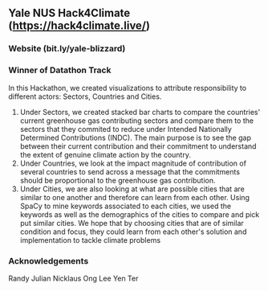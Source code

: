 ## Yale NUS Hack4Climate (https://hack4climate.live/)
### Website (bit.ly/yale-blizzard)
### Winner of Datathon Track

In this Hackathon, we created visualizations to attribute responsibility to different actors: Sectors, Countries and Cities. 
1. Under Sectors, we created stacked bar charts to compare the countries' current greenhouse gas contributing sectors and compare them to the sectors that they commited to reduce under Intended Nationally Determined Contributions (INDC). The main purpose is to see the gap between their current contribution and their commitment to understand the extent of genuine climate action by the country. 
2. Under Countries, we look at the impact magnitude of contribution of several countries to send across a message that the commitments should be proportional to the greenhouse gas contribution. 
3. Under Cities, we are also looking at what are possible cities that are similar to one another and therefore can learn from each other. Using SpaCy to mine keywords associated to each cities, we used the keywords as well as the demographics of the cities to compare and pick put similar cities. We hope that by choosing cities that are of similar condition and focus, they could learn from each other's solution and implementation to tackle climate problems

### Acknowledgements
Randy Julian
Nicklaus Ong
Lee Yen Ter
